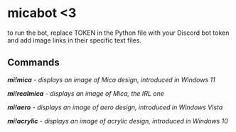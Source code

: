 # micabot <3

to run the bot, replace TOKEN in the Python file with your Discord bot token and add image links in their specific text files.

## Commands
***mi!mica** - displays an image of Mica design, introduced in Windows 11*

***mi!realmica** - displays an image of Mica, the IRL one*

***mi!aero** - displays an image of aero design, introduced in Windows Vista*

***mi!acrylic** - displays an image of acrylic design, introduced in Windows 10*

